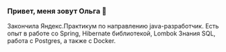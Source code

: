 ### Привет, меня зовут Ольга 👋

Закончила Яндекс.Практикум по направлению java-разработчик.
Есть опыт в работе со Spring, Hibernate библиотекой, Lombok
Знания SQL, работа с Postgres, а также с Docker.
